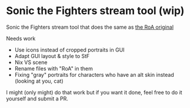# Sonic the Fighters stream tool (wip)

Sonic the Fighters stream tool that does the same as [the RoA original](https://github.com/Readek/RoA-Stream-Tool)

Needs work
- Use icons instead of cropped portraits in GUI
- Adapt GUI layout & style to StF
- Nix VS scene
- Rename files with "RoA" in them
- Fixing "gray" portraits for characters who have an alt skin instead (looking at you, cat)

I might (only might) do that work but if you want it done, feel free to do it yourself and submit a PR.
